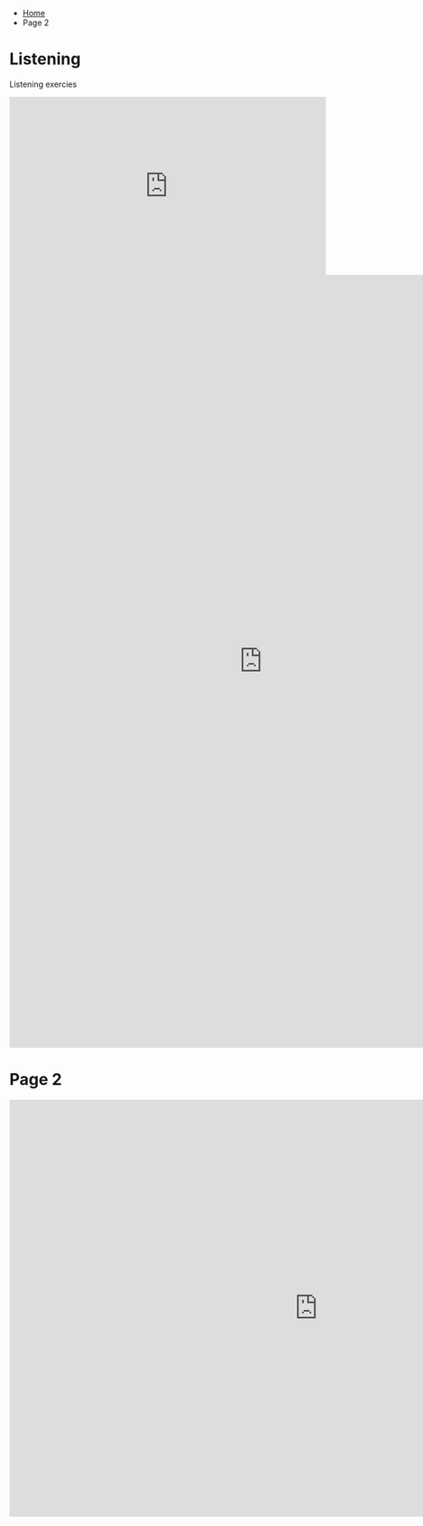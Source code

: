 
<ul class="breadcrumb">
  <li><a href="index.html">Home</a></li>
  <li>Page 2</li>
</ul>

<h1>Listening </h1>
<p> Listening exercies</p>
<iframe width="560" height="315" src="https://www.youtube.com/embed/X5kmM98iklo?rel=0" frameborder="0" allowfullscreen></iframe>
<iframe src="https://h5p.org/h5p/embed/136139" width="893" height="1368" frameborder="0" allowfullscreen="allowfullscreen"></iframe><script src="https://h5p.org/sites/all/modules/h5p/library/js/h5p-resizer.js" charset="UTF-8"></script>


<body>
<h1> Page 2</h1>




<iframe src="https://h5p.org/h5p/embed/168549" width="1090" height="738" frameborder="0" allowfullscreen="allowfullscreen"></iframe><script src="https://h5p.org/sites/all/modules/h5p/library/js/h5p-resizer.js" charset="UTF-8"></script>
